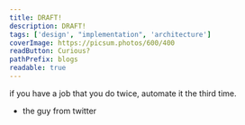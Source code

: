 ```yaml
---
title: DRAFT!
description: DRAFT!
tags: ['design', "implementation", 'architecture']
coverImage: https://picsum.photos/600/400
readButton: Curious?
pathPrefix: blogs
readable: true
---
```


if you have a job that you do twice, automate it the third time.
- the guy from twitter


